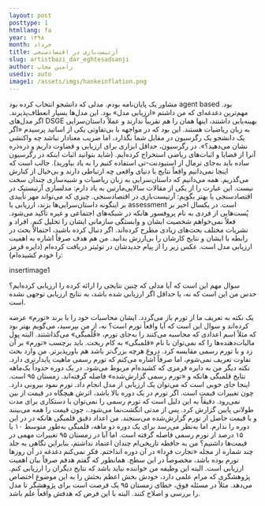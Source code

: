```yaml
---
layout: post
posttype: 1
htmllang: fa
year: ۱۳۹۸
month: خرداد
title: ‌آرتیست‌بازی در اقتصادسنجی
slug: artistbazi_dar_eghtesadsanji
author: رامین مجاب
usediv: auto
image1: /assets/imgs/hankeinflation.png
---
```


مشاور یک پایان‌نامه بودم. مدلی که دانشجو انتخاب کرده بود agent based بود. مهم‌ترین دغدغه‌ای که من داشتم «ارزیابی مدل» بود. این مدل‌ها بسیار انعطاف‌پذیرند. اگر مدل‌های DSGE بهینه‌یابی داشتند، اینها همان را هم تقریباً ندارند و عملاً داستان‌سرایی به زبان ریاضیات هستند. این بود که در مواجهه با بی‌تفاوتی یکی از اساتید پرسیدم «اگر یک دانشجو یک رگرسیون در مقابل شما بگذارد، اما ضریب معنادار نباشد چه واکنشی نشان می‌دهید؟».  در رگرسیون، حداقل ابزاری برای ارزیابی و قضاوت داریم و ذره‌ذره آنرا از قضایا و اثبات‌های ریاضی استخراج کرده‌ایم. (شاید بتوانید اثبات اینکه در رگرسیون ساده باید به‌جای نرمال از استیودنت-تی استفاده کنیم را به یاد بیاورید). جالب است که اینجا نمی‌دانیم واقعاً نتایج با دنیای واقعی چه ارتباطی دارند و بی‌خیال از کنارش می‌گذریم.
همه می‌دانیم که داستان‌سرایی به زبان ریاضیات و شبیه‌سازی چندان سخت نیست. این عبارت را از یکی از مقالات سالایی‌مارتین به یاد دارم: مدلسازی آرتیستیک در اقتصادسنجی یا بهتر بگویم: آرتیست‌بازی در اقتصادسنجی. چیزی که می‌تواند مهر تأییدی بر اینگونه داستان‌سرایی‌ها بزند، ارزیابی یا assessment است. 
در یکسال اخیر بر پُست‌هایی از فردی به نام پروفسور هانکه در شبکه‌های اجتماعی و غیره تأکید می‌شود. فعلاً نمی‌خواهم شخصیت ایشان و وابستگی سازمانی ایشان را تحلیل کنم. افراد و نشریات مختلف بحث‌های زیادی مطرح کرده‌اند. اگر دنبال کرده باشید، احتمالاً بحث در رابطه با ایشان و نتایج کارشان را بی‌ارزش بدانید. من هم هدف صرفاً اشاره به اهمیت ارزیابی مدل است.
 عکس زیر را از پیام جدیدشان در توئیتر دریافت کرده‌ام (دایره قرمز را خودم کشیده‌ام):
 
insertimage1
 
سوال مهم این است که آیا مدلی که چنین نتایجی را ارائه کرده را ارزیابی کرده‌ایم؟ حدس من این است که نه، یا حداقل اگر ارزیابی شده باشد، به نتایج ارزیابی توجهی نشده است.  

یک نکته به تعریف ما از تورم باز می‌گردد. ایشان محاسبات خود را با برند «تورم» عرضه کرده‌اند و سوال این است که آیا واقعاً تورم است؟ نه، از من بپرسید، می‌گویم بهتر بود که مثلاً اسم اعدادی که محاسبه می‌کنند را به‌جای تورم، «قُلُمبگی» می‌گذاشتند. البته پول مالیات‌دهنده‌ها را که نمی‌توان با نام «قلمبگی» به کام ریخت. باید برچسب «تورم» بر آن زد و با تورم رسمی مقایسه کرد. دروغ هرچه بزرگ‌تر باشد هم باورپذیرتر. من وارد بحث تفاوت تعریف نمی‌شوم، اما صرفاً اشاره می‌کنم که تورم رسمی ماهیت پایدارتری دارد.
 نکته دیگر من به دایره قرمزی  که کشیده‌ام مربوط می‌شود. در یک دوره حدوداً یک‌ماهه نتایج قلمبگی هانکه و «تورم رسمی گزارش‌شده» فاصله گرفته‌اند. زمستان ۹۵ است. اینجا جای خوبی است که می‌توان یک ارزیابی از مدل انجام داد.
تورم نمود بیرونی دارد. چون تغییرات قیمت است. اگر تورم در یک دوره بالا باشد، اثرش هیچگاه در قیمت از بین نمی‌رود. دقیقاً به این دلیل است که تورم رسمی را نمی‌توان با دستکاری برای مدت طولانی پایین گزارش کرد. پس از مدتی انگشت‌نما می‌شود.، چون قیمت را همه می‌بینند و با قیمت حاصل از تورم گزارش‌شده می‌سنجند. 
من اعداد دقیق قلمبگی هانکه در در این دوره را ندارم. اما به‌نظر می‌رسد برای یک دوره دو ماهه، قلمبگی به‌طور متوسط ۱۰ یا ۱۵ درصد از تورم رسمی فاصله گرفته است. اما آیا در زمستان ۹۵ تغییرات مهمی در قیمت‌ها داشتیم؟ من به حافظه تاریخی‌ام چندان اعتماد نداشتم، بنابراین نگاهی به جلد چند شماره از مجله «تجارت فردا» در آن دوره انداختم. فکر نمی‌کنم دغدغه در آن روزها تورم بوده باشد، مخصوصاً در این سطح.
همانطور که گفتم هدفم صرفاً بیان اهمیت ارزیابی است. البته این وظیفه من خواننده نباید باشد که نتایج دیگران را ارزیابی کنم. پژوهشگری که مرام علمی دارد، خودش بخش اعظم بحثش را به این موضوع اختصاص می‌دهد. مثلاً در مسئله فوق، خطای زمستان ۹۵ یک فرصت است برای پژوهشگر تا مدل را بررسی و اصلاح کنند. البته با این فرض که هدفش واقعاً علم باشد.



